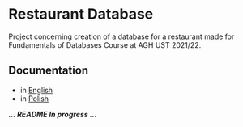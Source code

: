 # Restaurant Database
Project concerning creation of a database for a restaurant made for Fundamentals of Databases Course at AGH UST 2021/22.

## Documentation

- in [English](Documentation/Documentation_English.pdf)
- in [Polish](Documentation/Documentation_Polish.pdf)

***... README In progress ...***
